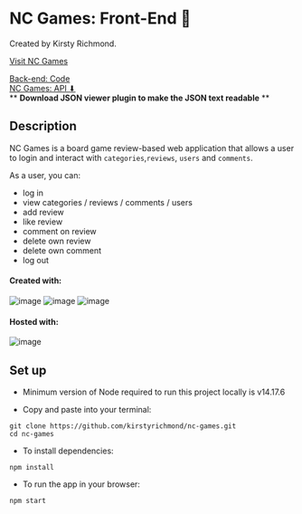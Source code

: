 # NC Games: Front-End :jigsaw:

Created by Kirsty Richmond.

[Visit NC Games](https://nc-games-kirsty-richmond.netlify.app)
<br/>

[Back-end: Code](https://github.com/kirstyrichmond/be-nc-games)
<br/>
[NC Games: API ⬇](https://be-nc-games-app.herokuapp.com/api)
<br/>
** **Download JSON viewer plugin to make the JSON text readable** **

## Description

NC Games is a board game review-based web application that allows a user to login and interact with ```categories```,```reviews```, ```users``` and ```comments```.

As a user, you can: 

- log in
- view categories / reviews / comments / users
- add review
- like review
- comment on review
- delete own review
- delete own comment
- log out

#### Created with:

![image](https://img.shields.io/badge/React-20232A?style=for-the-badge&logo=react&logoColor=61DAFB)
![image](https://img.shields.io/badge/HTML5-E34F26?style=for-the-badge&logo=html5&logoColor=white)
![image](https://img.shields.io/badge/CSS3-1572B6?style=for-the-badge&logo=css3&logoColor=white)
#### Hosted with:

![image](https://img.shields.io/badge/Netlify-00C7B7?style=for-the-badge&logo=netlify&logoColor=white)

## Set up

- Minimum version of Node required to run this project locally is v14.17.6

- Copy and paste into your terminal:

```
git clone https://github.com/kirstyrichmond/nc-games.git
cd nc-games
```

- To install dependencies:

```
npm install
```

- To run the app in your browser:

```
npm start
```
